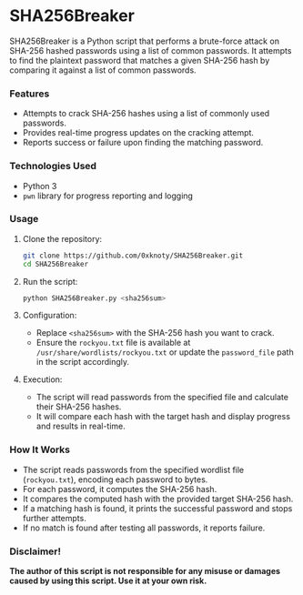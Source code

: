 # SHA256Breaker

SHA256Breaker is a Python script that performs a brute-force attack on SHA-256 hashed passwords using a list of common passwords. It attempts to find the plaintext password that matches a given SHA-256 hash by comparing it against a list of common passwords.

### Features
- Attempts to crack SHA-256 hashes using a list of commonly used passwords.
- Provides real-time progress updates on the cracking attempt.
- Reports success or failure upon finding the matching password.

### Technologies Used
- Python 3
- `pwn` library for progress reporting and logging

### Usage
1. Clone the repository:
    ```bash
    git clone https://github.com/0xknoty/SHA256Breaker.git
    cd SHA256Breaker
    ```

2. Run the script:
    ```bash
    python SHA256Breaker.py <sha256sum>
    ```

3. Configuration:
    - Replace `<sha256sum>` with the SHA-256 hash you want to crack.
    - Ensure the `rockyou.txt` file is available at `/usr/share/wordlists/rockyou.txt` or update the `password_file` path in the script accordingly.

4. Execution:
    - The script will read passwords from the specified file and calculate their SHA-256 hashes.
    - It will compare each hash with the target hash and display progress and results in real-time.

### How It Works
- The script reads passwords from the specified wordlist file (`rockyou.txt`), encoding each password to bytes.
- For each password, it computes the SHA-256 hash.
- It compares the computed hash with the provided target SHA-256 hash.
- If a matching hash is found, it prints the successful password and stops further attempts.
- If no match is found after testing all passwords, it reports failure.

### Disclaimer!

**The author of this script is not responsible for any misuse or damages caused by using this script. Use it at your own risk.**

